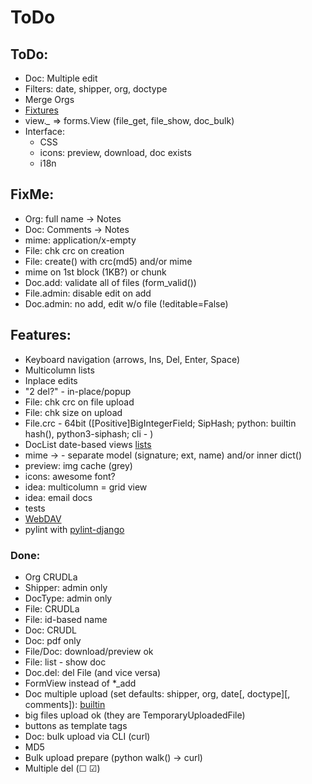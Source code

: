# ToDo

## ToDo:
- Doc: Multiple edit
- Filters: date, shipper, org, doctype
- Merge Orgs
- [Fixtures](https://docs.djangoproject.com/en/3.1/howto/initial-data/)
- view.*_* => forms.View (file_get, file_show, doc_bulk)
- Interface:
  - CSS
  - icons: preview, download, doc exists
  - i18n

## FixMe:
- Org: full name -> Notes
- Doc: Comments -> Notes
- mime: application/x-empty
- File: chk crc on creation
- File: create() with crc(md5) and/or mime
- mime on 1st block (1KB?) or chunk
- Doc.add: validate all of files (form_valid())
- File.admin: disable edit on add
- Doc.admin: no add, edit w/o file (!editable=False)

## Features:
- Keyboard navigation (arrows, Ins, Del, Enter, Space)
- Multicolumn lists
- Inplace edits
- "2 del?" - in-place/popup
- File: chk crc on file upload
- File: chk size on upload
- File.crc - 64bit ([Positive]BigIntegerField; SipHash; python: builtin hash(), python3-siphash; cli - )
- DocList date-based views [lists](https://docs.djangoproject.com/en/3.0/ref/class-based-views/generic-date-based/)
- mime &rarr; - separate model (signature; ext, name) and/or inner dict()
- preview: img cache (grey)
- icons: awesome font?
- idea: multicolumn = grid view
- idea: email docs
- tests
- [WebDAV](https://github.com/MnogoByte/djangodav)
- pylint with [pylint-django](https://github.com/PyCQA/pylint-django)

### Done:
- Org CRUDLa
- Shipper: admin only
- DocType: admin only
- File: CRUDLa
- File: id-based name
- Doc: CRUDL
- Doc: pdf only
- File/Doc: download/preview ok
- File: list - show doc
- Doc.del: del File (and vice versa)
- FormView instead of *_add
- Doc multiple upload (set defaults: shipper, org, date[, doctype][, comments]):
  [builtin](https://docs.djangoproject.com/en/3.0/topics/http/file-uploads/#uploading-multiple-files)
- big files upload ok (they are TemporaryUploadedFile)
- buttons as template tags
- Doc: bulk upload via CLI (curl)
- MD5
- Bulk upload prepare (python walk() &rarr; curl)
- Multiple del (&#9744; &#9745;)
